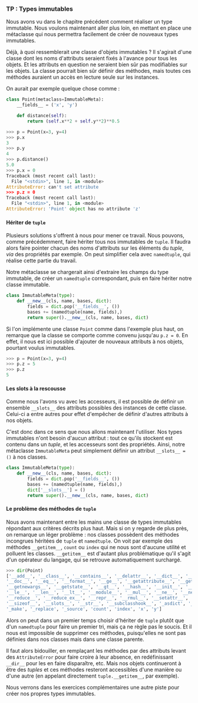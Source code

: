 ### TP : Types immutables

Nous avons vu dans le chapitre précédent comment réaliser un type immutable.
Nous voulons maintenant aller plus loin, en mettant en place une métaclasse qui nous permettra facilement de créer de nouveaux types immutables.

Déjà, à quoi ressemblerait une classe d'objets immutables ?
Il s'agirait d'une classe dont les noms d'attributs seraient fixés à l'avance pour tous les objets.
Et les attributs en question ne seraient bien sûr pas modifiables sur les objets.
La classe pourrait bien sûr définir des méthodes, mais toutes ces méthodes auraient un accès en lecture seule sur les instances.

On aurait par exemple quelque chose comme :

```python
class Point(metaclass=ImmutableMeta):
    __fields__ = ('x', 'y')

    def distance(self):
        return (self.x**2 + self.y**2)**0.5
```

```python
>>> p = Point(x=3, y=4)
>>> p.x
3
>>> p.y
4
>>> p.distance()
5.0
>>> p.x = 0
Traceback (most recent call last):
  File "<stdin>", line 1, in <module>
AttributeError: can't set attribute
>>> p.z = 0
Traceback (most recent call last):
  File "<stdin>", line 1, in <module>
AttributeError: 'Point' object has no attribute 'z'
```

#### Hériter de `tuple`

Plusieurs solutions s'offrent à nous pour mener ce travail.
Nous pouvons, comme précédemment, faire hériter tous nos immutables de `tuple`.
Il faudra alors faire pointer chacun des noms d'attributs sur les éléments du *tuple*, *via* des propriétés par exemple.
On peut simplifier cela avec `namedtuple`, qui réalise cette partie du travail.

Notre métaclasse se chargerait ainsi d'extraire les champs du type immutable, de créer un `namedtuple` correspondant, puis en faire hériter notre classe immutable.

```python
class ImmutableMeta(type):
    def __new__(cls, name, bases, dict):
        fields = dict.pop('__fields__', ())
        bases += (namedtuple(name, fields),)
        return super().__new__(cls, name, bases, dict)
```

Si l'on implémente une classe `Point` comme dans l'exemple plus haut, on remarque que la classe se comporte comme convenu jusqu'au `p.z = 0`.
En effet, il nous est ici possible d'ajouter de nouveaux attributs à nos objets, pourtant voulus immutables.

```python
>>> p = Point(x=3, y=4)
>>> p.z = 5
>>> p.z
5
```

#### Les slots à la rescousse

Comme nous l'avons vu avec les accesseurs, il est possible de définir un ensemble `__slots__` des attributs possibles des instances de cette classe.
Celui-ci a entre autres pour effet d'empêcher de définir d'autres attributs à nos objets.

C'est donc dans ce sens que nous allons maintenant l'utiliser.
Nos types immutables n'ont besoin d'aucun attribut : tout ce qu'ils stockent est contenu dans un *tuple*, et les accesseurs sont des propriétés.
Ainsi, notre métaclasse `ImmutableMeta` peut simplement définir un attribut `__slots__ = ()` à nos classes.

```python
class ImmutableMeta(type):
    def __new__(cls, name, bases, dict):
        fields = dict.pop('__fields__', ())
        bases += (namedtuple(name, fields),)
        dict['__slots__'] = ()
        return super().__new__(cls, name, bases, dict)
```

#### Le problème des méthodes de `tuple`

Nous avons maintenant entre les mains une classe de types immutables répondant aux critères décrits plus haut.
Mais si on y regarde de plus près, on remarque un léger problème :
nos classes possèdent des méthodes incongrues héritées de `tuple` et `namedtuple`.
On voit par exemple des méthodes `__getitem__`, `count` ou `index` qui ne nous sont d'aucune utilité et polluent les classes.
`__getitem__` est d'autant plus problématique qu'il s'agit d'un opérateur du langage, qui se retrouve automatiquement surchargé.

```python
>>> dir(Point)
['__add__', '__class__', '__contains__', '__delattr__', '__dict__', '__dir__',
'__doc__', '__eq__', '__format__', '__ge__', '__getattribute__', '__getitem__',
'__getnewargs__', '__getstate__', '__gt__', '__hash__', '__init__', '__iter__',
'__le__', '__len__', '__lt__', '__module__', '__mul__', '__ne__', '__new__',
'__reduce__', '__reduce_ex__', '__repr__', '__rmul__', '__setattr__',
'__sizeof__', '__slots__', '__str__', '__subclasshook__', '_asdict', '_fields',
'_make', '_replace', '_source', 'count', 'index', 'x', 'y']
```

Alors on peut dans un premier temps choisir d'hériter de `tuple` plutôt que d'un `namedtuple` pour faire un premier tri, mais ça ne règle pas le soucis.
Et il nous est impossible de supprimer ces méthodes, puisqu'elles ne sont pas définies dans nos classes mais dans une classe parente.

Il faut alors bidouiller, en remplaçant les méthodes par des attributs levant des `AttributeError` pour faire croire à leur absence, en redéfinissant `__dir__` pour les en faire disparaître, etc.
Mais nos objets continueront à être des *tuples* et ces méthodes resteront accessibles d'une manière ou d'une autre (en appelant directement `tuple.__getitem__`, par exemple).

Nous verrons dans les exercices complémentaires une autre piste pour créer nos propres types immutables.

